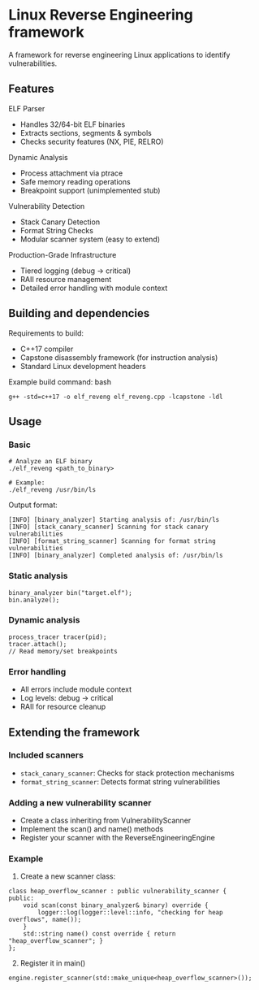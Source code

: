 # Linux Reverse Engineering framework

A framework for reverse engineering Linux applications to identify vulnerabilities.

## Features

ELF Parser

* Handles 32/64-bit ELF binaries
* Extracts sections, segments & symbols
* Checks security features (NX, PIE, RELRO)

Dynamic Analysis

* Process attachment via ptrace
* Safe memory reading operations
* Breakpoint support (unimplemented stub)

Vulnerability Detection

* Stack Canary Detection
* Format String Checks
* Modular scanner system (easy to extend)

Production-Grade Infrastructure

* Tiered logging (debug → critical)
* RAII resource management
* Detailed error handling with module context

## Building and dependencies

Requirements to build:

* C++17 compiler
* Capstone disassembly framework (for instruction analysis)
* Standard Linux development headers

Example build command:
bash
```
g++ -std=c++17 -o elf_reveng elf_reveng.cpp -lcapstone -ldl
```

## Usage

### Basic

```
# Analyze an ELF binary
./elf_reveng <path_to_binary>

# Example:
./elf_reveng /usr/bin/ls
```

Output format:

```
[INFO] [binary_analyzer] Starting analysis of: /usr/bin/ls
[INFO] [stack_canary_scanner] Scanning for stack canary vulnerabilities
[INFO] [format_string_scanner] Scanning for format string vulnerabilities
[INFO] [binary_analyzer] Completed analysis of: /usr/bin/ls
```

### Static analysis

```
binary_analyzer bin("target.elf");
bin.analyze();
```

### Dynamic analysis

```
process_tracer tracer(pid);
tracer.attach();
// Read memory/set breakpoints
```

### Error handling

* All errors include module context
* Log levels: debug → critical
* RAII for resource cleanup

## Extending the framework

### Included scanners

* `stack_canary_scanner`: Checks for stack protection mechanisms
* `format_string_scanner`: Detects format string vulnerabilities

### Adding a new vulnerability scanner

* Create a class inheriting from VulnerabilityScanner
* Implement the scan() and name() methods
* Register your scanner with the ReverseEngineeringEngine

### Example

1. Create a new scanner class:

```
class heap_overflow_scanner : public vulnerability_scanner {
public:
    void scan(const binary_analyzer& binary) override {
        logger::log(logger::level::info, "checking for heap overflows", name());
    }
    std::string name() const override { return "heap_overflow_scanner"; }
};
```

2. Register it in main()

```
engine.register_scanner(std::make_unique<heap_overflow_scanner>());
```

